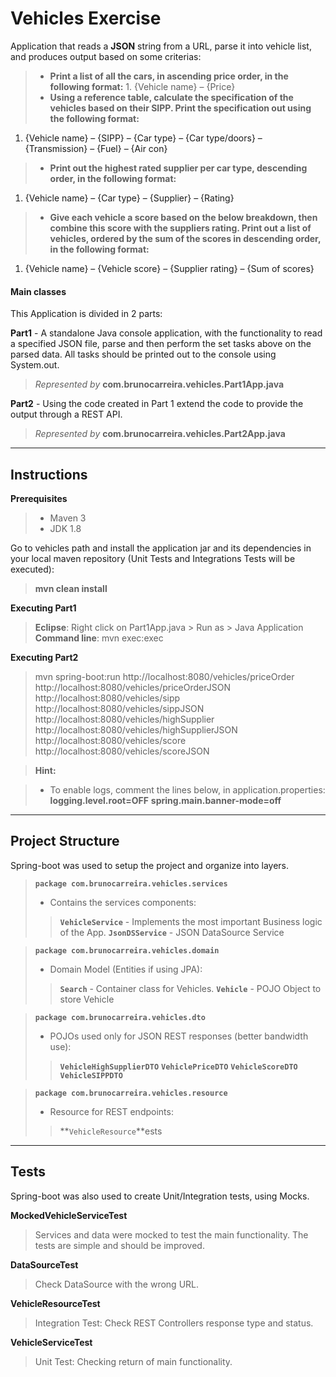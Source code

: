 Vehicles Exercise
===================


Application that reads a **JSON** string from a URL, parse it into vehicle list, and produces output based on some criterias:
> - **Print a list of all the cars, in ascending price order, in the following format:**
	1. {Vehicle name} – {Price}
> - **Using a reference table, calculate the specification of the vehicles based on their SIPP. Print the specification out using the following format:**
1. {Vehicle name} – {SIPP} – {Car type} – {Car type/doors} – {Transmission} – {Fuel} – {Air con}
> - **Print out the highest rated supplier per car type, descending order, in the following format:**
1. {Vehicle name} – {Car type} – {Supplier} – {Rating}
> - **Give each vehicle a score based on the below breakdown, then combine this score with the suppliers rating. Print out a list of vehicles, ordered by the sum of the scores in descending order, in the following format:**
1. {Vehicle name} – {Vehicle score} – {Supplier rating} – {Sum of scores}

#### <i class="icon-refresh"></i> Main classes

This Application is divided in 2 parts:

**Part1** - A standalone Java console application, with the functionality to read a specified JSON file, parse and then perform the set tasks above on the parsed data. All tasks should be printed out to the console using System.out.
> *Represented by* **com.brunocarreira.vehicles.Part1App.java**

**Part2** - Using the code created in Part 1 extend the code to provide the output through a REST API.
> *Represented by* **com.brunocarreira.vehicles.Part2App.java**

----------


Instructions
-------------

**Prerequisites** 
> - Maven 3
> - JDK 1.8

Go to vehicles path and install the application jar and its dependencies in your local maven repository (Unit Tests and Integrations Tests will be executed):
> **mvn clean install**

**Executing Part1** 

> **Eclipse**: Right click on Part1App.java > Run as > Java Application
> **Command line**: mvn exec:exec


**Executing Part2** 

> mvn spring-boot:run
> http://localhost:8080/vehicles/priceOrder 
> http://localhost:8080/vehicles/priceOrderJSON
> http://localhost:8080/vehicles/sipp
> http://localhost:8080/vehicles/sippJSON
> http://localhost:8080/vehicles/highSupplier
> http://localhost:8080/vehicles/highSupplierJSON
> http://localhost:8080/vehicles/score
> http://localhost:8080/vehicles/scoreJSON

> **Hint:**

> - To enable logs, comment the lines below, in application.properties:
**logging.level.root=OFF**
**spring.main.banner-mode=off**

----------


Project Structure
-------------------

Spring-boot was used to setup the project and organize into layers.

> **```package com.brunocarreira.vehicles.services```**
> - Contains the services components:
> > **```VehicleService```** - Implements the most important Business logic of the App.
> > **```JsonDSService```** - JSON DataSource Service


> **```package com.brunocarreira.vehicles.domain```**
> - Domain Model (Entities if using JPA):
> > **```Search```** - Container class for Vehicles.
> > **```Vehicle```** - POJO Object to store Vehicle


> **```package com.brunocarreira.vehicles.dto```**
> - POJOs used only for JSON REST responses (better bandwidth use):
> > **```VehicleHighSupplierDTO```**
> > **```VehiclePriceDTO```**
> > **```VehicleScoreDTO```**
> > **```VehicleSIPPDTO```**

> **```package com.brunocarreira.vehicles.resource```**
> - Resource for REST endpoints:
> > **```VehicleResource```**ests


----------


Tests
-------------------

Spring-boot was also used to create Unit/Integration tests, using Mocks.

**MockedVehicleServiceTest** 
> Services and data were mocked to test the main functionality. The tests are simple and should be improved.

**DataSourceTest** 
> Check DataSource with the wrong URL.

**VehicleResourceTest** 
> Integration Test: Check REST Controllers response type and status.

**VehicleServiceTest** 
> Unit Test: Checking return of main functionality.
